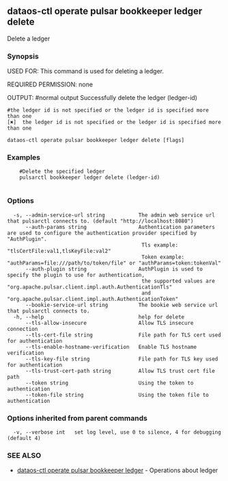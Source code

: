 ## dataos-ctl operate pulsar bookkeeper ledger delete

Delete a ledger

### Synopsis

USED FOR:
    This command is used for deleting a ledger.

REQUIRED PERMISSION:
    none

OUTPUT:
    #normal output
    Successfully delete the ledger (ledger-id)

    #the ledger id is not specified or the ledger id is specified more than one
    [✖]  the ledger id is not specified or the ledger id is specified more than one



```
dataos-ctl operate pulsar bookkeeper ledger delete [flags]
```

### Examples

```
    #Delete the specified ledger
    pulsarctl bookkeeper ledger delete (ledger-id)


```

### Options

```
  -s, --admin-service-url string           The admin web service url that pulsarctl connects to. (default "http://localhost:8080")
      --auth-params string                 Authentication parameters are used to configure the authentication provider specified by "AuthPlugin".
                                            Tls example: "tlsCertFile:val1,tlsKeyFile:val2"
                                            Token example: "authParams=file:///path/to/token/file" or "authParams=token:tokenVal"
      --auth-plugin string                 AuthPlugin is used to specify the plugin to use for authentication,
                                            the supported values are "org.apache.pulsar.client.impl.auth.AuthenticationTls"
                                            and "org.apache.pulsar.client.impl.auth.AuthenticationToken"
      --bookie-service-url string          The bookie web service url that pulsarctl connects to.
  -h, --help                               help for delete
      --tls-allow-insecure                 Allow TLS insecure connection
      --tls-cert-file string               File path for TLS cert used for authentication
      --tls-enable-hostname-verification   Enable TLS hostname verification
      --tls-key-file string                File path for TLS key used for authentication
      --tls-trust-cert-path string         Allow TLS trust cert file path
      --token string                       Using the token to authentication
      --token-file string                  Using the token file to authentication
```

### Options inherited from parent commands

```
  -v, --verbose int   set log level, use 0 to silence, 4 for debugging (default 4)
```

### SEE ALSO

* [dataos-ctl operate pulsar bookkeeper ledger](dataos-ctl_operate_pulsar_bookkeeper_ledger.md)	 - Operations about ledger

